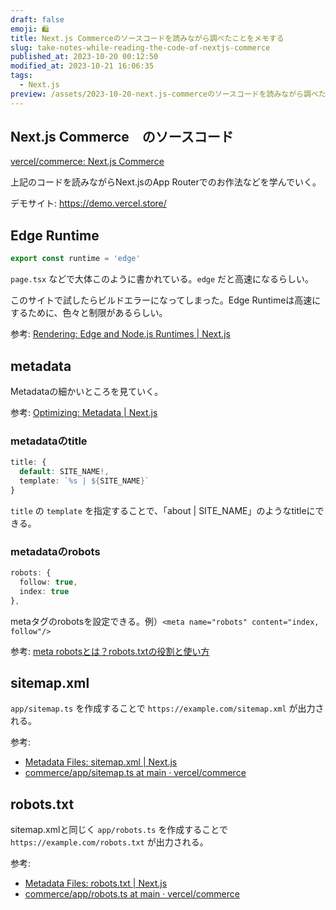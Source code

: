 ```yaml
---
draft: false
emoji: 🛍️
title: Next.js Commerceのソースコードを読みながら調べたことをメモする
slug: take-notes-while-reading-the-code-of-nextjs-commerce
published_at: 2023-10-20 00:12:50
modified_at: 2023-10-21 16:06:35
tags:
  - Next.js
preview: /assets/2023-10-20-next.js-commerceのソースコードを読みながら調べたことをメモする.webp
---
```


## Next.js Commerce　のソースコード

[vercel/commerce: Next.js Commerce](https://github.com/vercel/commerce)

上記のコードを読みながらNext.jsのApp Routerでのお作法などを学んでいく。

デモサイト: https://demo.vercel.store/

## Edge Runtime

```typescript
export const runtime = 'edge'
```

`page.tsx` などで大体このように書かれている。`edge` だと高速になるらしい。

このサイトで試したらビルドエラーになってしまった。Edge Runtimeは高速にするために、色々と制限があるらしい。

参考: [Rendering: Edge and Node.js Runtimes | Next.js](https://nextjs.org/docs/app/building-your-application/rendering/edge-and-nodejs-runtimes)

## metadata

Metadataの細かいところを見ていく。

参考: [Optimizing: Metadata | Next.js](https://nextjs.org/docs/app/building-your-application/optimizing/metadata)

### metadataのtitle

```typescript
title: {
  default: SITE_NAME!,
  template: `%s | ${SITE_NAME}`
}
```

`title` の `template` を指定することで、「about | SITE_NAME」のようなtitleにできる。

### metadataのrobots

```typescript
robots: {
  follow: true,
  index: true
},
```

metaタグのrobotsを設定できる。例）`<meta name="robots" content="index, follow"/>`

参考: [meta robotsとは？robots.txtの役割と使い方](https://www.seohacks.net/blog/3482/)

## sitemap.xml

`app/sitemap.ts` を作成することで `https://example.com/sitemap.xml` が出力される。

参考:

- [Metadata Files: sitemap.xml | Next.js](https://nextjs.org/docs/app/api-reference/file-conventions/metadata/sitemap)
- [commerce/app/sitemap.ts at main · vercel/commerce](https://github.com/vercel/commerce/blob/main/app/sitemap.ts)

## robots.txt

sitemap.xmlと同じく `app/robots.ts` を作成することで `https://example.com/robots.txt` が出力される。

参考:

- [Metadata Files: robots.txt | Next.js](https://nextjs.org/docs/app/api-reference/file-conventions/metadata/robots)
- [commerce/app/robots.ts at main · vercel/commerce](https://github.com/vercel/commerce/blob/main/app/robots.ts)
